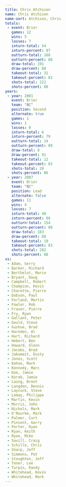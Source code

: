 ```yaml
---
title: Chris Atchison
name: Chris Atchison
name-sort: Atchison, Chris
totals:
 - event: Brier
   games: 12
   wins: 5
   losses: 7
   inturn-total: 54
   inturn-percent: 87
   outturn-total: 168
   outturn-percent: 88
   draw-total: 191
   draw-percent: 88
   takeout-total: 31
   takeout-percent: 83
   shots-total: 222
   shots-percent: 88
years:
 - year: 2001
   event: Brier
   team: "BC"
   position: Second
   alternate: true
   games: 1
   wins: 1
   losses: 0
   inturn-total: 6
   inturn-percent: 79
   outturn-total: 14
   outturn-percent: 89
   draw-total: 8
   draw-percent: 91
   takeout-total: 12
   takeout-percent: 83
   shots-total: 20
   shots-percent: 86
 - year: 2007
   event: Brier
   team: "BC"
   position: Lead
   alternate: false
   games: 11
   wins: 4
   losses: 7
   inturn-total: 48
   inturn-percent: 88
   outturn-total: 154
   outturn-percent: 88
   draw-total: 183
   draw-percent: 88
   takeout-total: 19
   takeout-percent: 83
   shots-total: 202
   shots-percent: 88
vs:
 - Adam, Gerry
 - Barker, Richard
 - Berthelot, Marco
 - Bryant, Doug
 - Campbell, Robert
 - Champion, Kevin
 - Charette, Pierre
 - Dobson, Paul
 - Ferland, Martin
 - Fowler, Rob
 - Fraser, Pierre
 - Fry, Ryan
 - Gallant, Peter
 - Gould, Steve
 - Gushue, Brad
 - Harnden, Al
 - Hart, Richard
 - Hebert, Ben
 - Howard, Glenn
 - Jacobs, Brad
 - Jakomait, Dusty
 - Jones, Scott
 - Kehoe, Mark
 - Kennedy, Marc
 - Koe, Jamie
 - Korab, Jamie
 - Laing, Brent
 - Langdon, Dennis
 - Laycock, Steve
 - Lemay, Philippe
 - Martin, Kevin
 - Morris, John
 - Nichols, Mark
 - O'Rourke, Mark
 - Palmer, Curt
 - Pinsent, Garry
 - Porter, Ryan
 - Ryan, Keith
 - Ryan, Mike
 - Savill, Craig
 - Schille, Chris
 - Sharp, Jeff
 - Simmons, Pat
 - Stoughton, Jeff
 - Toner, Lee
 - Turpin, Randy
 - Whitehead, Kevin
 - Whitehead, Mark
---
```

